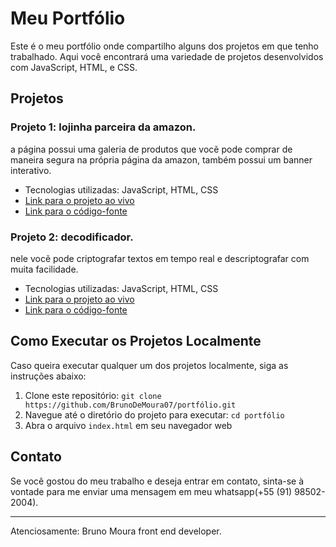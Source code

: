 # Meu Portfólio

Este é o meu portfólio onde compartilho alguns dos projetos em que tenho trabalhado. Aqui você encontrará uma variedade de projetos desenvolvidos com JavaScript, HTML, e CSS.

## Projetos

### Projeto 1: lojinha parceira da amazon.

a página possui uma galeria de produtos que vocẽ pode comprar de maneira segura na própria página da amazon, também possui um banner interativo.

- Tecnologias utilizadas: JavaScript, HTML, CSS
- [Link para o projeto ao vivo](https://smartphone-store.vercel.app/)
- [Link para o código-fonte](https://github.com/BrunoDeMoura07/Smartphone-Store)

### Projeto 2: decodificador.

nele vocẽ pode criptografar textos em tempo real e descriptografar com muita facilidade.

- Tecnologias utilizadas: JavaScript, HTML, CSS
- [Link para o projeto ao vivo](https://challenge-alura-decodificador-pdrsg0g38.vercel.app/)
- [Link para o código-fonte](https://github.com/BrunoDeMoura07/challenge-alura)

## Como Executar os Projetos Localmente

Caso queira executar qualquer um dos projetos localmente, siga as instruções abaixo:

1. Clone este repositório: `git clone https://github.com/BrunoDeMoura07/portfólio.git`
2. Navegue até o diretório do projeto para executar: `cd portfólio`
3. Abra o arquivo `index.html` em seu navegador web

## Contato

Se você gostou do meu trabalho e deseja entrar em contato, sinta-se à vontade para me enviar uma mensagem em meu whatsapp(+55 (91) 98502-2004).

---

Atenciosamente: Bruno Moura front end developer.
